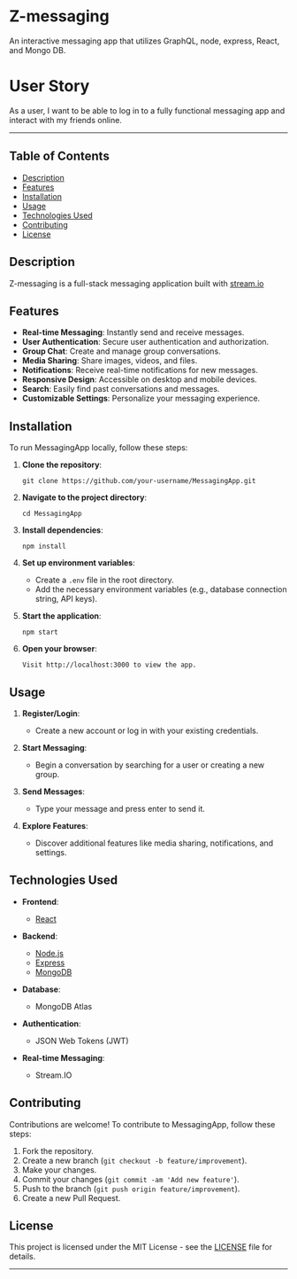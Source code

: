 # Z-messaging
An interactive messaging app that utilizes GraphQL, node, express, React, and Mongo DB.

# User Story

As a user, I want to be able to log in to a fully functional messaging app and interact with my friends online.

---

## Table of Contents

- [Description](#description)
- [Features](#features)
- [Installation](#installation)
- [Usage](#usage)
- [Technologies Used](#technologies-used)
- [Contributing](#contributing)
- [License](#license)

## Description

Z-messaging is a full-stack messaging application built with [stream.io](https://getstream.io/chat/docs/react/message_history/?language=javascript)

## Features

- **Real-time Messaging**: Instantly send and receive messages.
- **User Authentication**: Secure user authentication and authorization.
- **Group Chat**: Create and manage group conversations.
- **Media Sharing**: Share images, videos, and files.
- **Notifications**: Receive real-time notifications for new messages.
- **Responsive Design**: Accessible on desktop and mobile devices.
- **Search**: Easily find past conversations and messages.
- **Customizable Settings**: Personalize your messaging experience.

## Installation

To run MessagingApp locally, follow these steps:

1. **Clone the repository**:
   ```
   git clone https://github.com/your-username/MessagingApp.git
   ```

2. **Navigate to the project directory**:
   ```
   cd MessagingApp
   ```

3. **Install dependencies**:
   ```
   npm install
   ```

4. **Set up environment variables**:
   - Create a `.env` file in the root directory.
   - Add the necessary environment variables (e.g., database connection string, API keys).

5. **Start the application**:
   ```
   npm start
   ```

6. **Open your browser**:
   ```
   Visit http://localhost:3000 to view the app.
   ```

## Usage

1. **Register/Login**:
   - Create a new account or log in with your existing credentials.

2. **Start Messaging**:
   - Begin a conversation by searching for a user or creating a new group.

3. **Send Messages**:
   - Type your message and press enter to send it.

4. **Explore Features**:
   - Discover additional features like media sharing, notifications, and settings.

## Technologies Used

- **Frontend**:
  - [React](https://reactjs.org/)
- **Backend**:
  - [Node.js](https://nodejs.org/)
  - [Express](https://expressjs.com/)
  - [MongoDB](https://www.mongodb.com/)

- **Database**:
  - MongoDB Atlas

- **Authentication**:
  - JSON Web Tokens (JWT)

- **Real-time Messaging**:
  - Stream.IO

## Contributing

Contributions are welcome! To contribute to MessagingApp, follow these steps:

1. Fork the repository.
2. Create a new branch (`git checkout -b feature/improvement`).
3. Make your changes.
4. Commit your changes (`git commit -am 'Add new feature'`).
5. Push to the branch (`git push origin feature/improvement`).
6. Create a new Pull Request.

## License

This project is licensed under the MIT License - see the [LICENSE](LICENSE) file for details.

---
